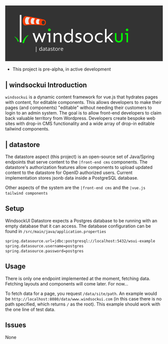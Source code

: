 ![WindsockUI Logo](src/main/resources/windsockui-datastore-dark.png)
* This project is pre-alpha, in active development

## | windsockui Introduction
`windsockui` is a dynamic content framework for vue.js that hydrates pages with content, for editable components. This allows developers to make their pages (and components) "editable" without needing their customers to login to an admin system. The goal is to allow front-end developers to claim back valuable territory from Wordpress. Developers create bespoke web sites with drop-in CMS functionality and a wide array of drop-in editable tailwind components. 

## | datastore
The datastore aspect (this project) is an open-source set of Java/Spring endpoints that serve content to the `|front-end cms` components. The datastore's authorization features allow components to upload updated content to the datastore for OpenID authorized users. Current implementation stores jsonb data inside a PostgreSQL database. 

Other aspects of the system are the `|front-end cms` and the `|vue.js tailwind components`  

## Setup
WindsockUI Datastore expects a Postgres database to be running with an empty database that it can access. The database configuration can be found in `/src/main/java/application.properties`

```properties
spring.datasource.url=jdbc:postgresql://localhost:5432/wsui-example
spring.datasource.username=postgres
spring.datasource.password=postgres
```

## Usage
There is only one endpoint implemented at the moment, fetching data. Fetching layouts and components will come later. For now...

To fetch data for a page, you request `/data/site/path`. An example would be
`http://localhost:8080/data/www.windsockui.com` (in this case there is no path specified, which returns `/` as the root). This example should work with the one line of test data.


## Issues
None 


